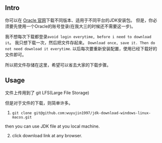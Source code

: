 ## Intro

你可以在 [Oracle 官网](https://www.oracle.com/java/technologies/javase/javase-jdk8-downloads.html)下载不同版本、适用于不同平台的JDK安装包。
但是，你必须要先使用一个Oracle的账号登录(在我大三的时候还不需要这一步)。

我不想每次下载都登录`avoid login everytime, before i need to download it`。
我只想下载一次，然后把文件存起来。
`Download once, save it. Then do not need download it everytime`.
以后每次要重新安装配置，使用已经下载好的文件即可。


所以把文件存储在这里，希望可以省去大家的下载步骤。


## Usage

文件上传用到了 git LFS(Large File Storage)

但是对于文件的下载，则简单许多。

1. `git clone git@github.com:wuyujin1997/jdk-download-windows-linux-macos.git`

  then you can use JDK file at you local machine.

2. click download link at any browser.

